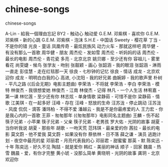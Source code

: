 # chinese-songs
chinese-songs

A-Lin - 給我一個理由忘記
BY2 - 触动心 触动爱
G.E.M. 邓紫棋 - 喜欢你
G.E.M. 邓紫棋 - 新的心跳
G.E.M. 邓紫棋 - 泡沫
S.H.E - 中国话
Sweety - 樱花草
丁当 - 不是你的错
光良 - 童话
凤凰传奇 - 最炫民族风
动力火车 - 那就这样吧
周华健 - 有没有那么一首歌
周华健 - 朋友
周杰伦 - 发如雪
周杰伦 - 听妈妈的话
周杰伦 - 最长的电影
周杰伦 - 青花瓷
多亮 - 北京北京
姚贝娜 - 至少还有你
容祖儿 - 雾里看花
尚雯婕 - 候鸟
张学友 - 吻别
张靓颖 - 画心
张韶涵 - 我的眼泪
张韶涵 - 淋雨一直走
彭佳慧 - 走在红毯那一天
徐良 - 七秒钟的记忆
徐良 - 情话
成龙 - 北京欢迎你
成龙 - 明明白白我的心
高进, 小沈阳 - 我的好兄弟
曲婉婷 - 我的歌声里
朴树 - 平凡之路 (《后会无期》电影主题曲)
李荣浩 - 不将就
李荣浩 - 李白
李荣浩 - 模特
林俊杰 - 我很想爱她
林俊杰 - 江南
林俊杰 - 记得
林凡 - 一个人生活
林宥嘉 - 第一课
林忆莲 - 至少还有你
林志炫 - 单身情歌
梁静茹 - 可惜不是你
梁静茹 - 情歌
江美琪 - 在一起多好
汪峰 - 存在
汪峰 - 怒放的生命
汪苏泷 - 停止跳动
汪苏泷 - 风度
侃侃 - 滴答
潘玮柏 - 不得不爱
潘越云 - 我是不是你最疼爱的人
王力宏 - 你是我心内的一首歌
王菲 - 匆匆那年 (《匆匆那年》电影同名主题曲)
王麟 - 伤不起
筷子兄弟 - 小苹果
筷子兄弟 - 父亲
筷子兄弟 - 老男孩
罗大佑 - 光阴的故事
胡夏 - 当你听我说
胡夏 - 那些年
胡歌 - 一吻天荒
范玮琪 - 最亲爱的你
茜拉 - 最长的电影
莫文蔚 - 他不爱我
莫文蔚 - 如果没有你
蔡依林 - 日不落
薛之谦 - 演员
逃跑计划 - 夜空中最亮的星
邓丽君 - 月亮代表我的心
邓丽君 - 甜蜜蜜
那英 - 默
陈奕迅 - 十年
陈奕迅 - 好久不见
陶喆 - 就是爱你
韩红 - 美丽的神话
顺子 - 回家
魏晨 - 热雪
魏晨 - 爱，有你才完整
黄小琥 - 没那么简单
黄晓明 - 光阴的故事
龚玥 - 北京欢迎你
